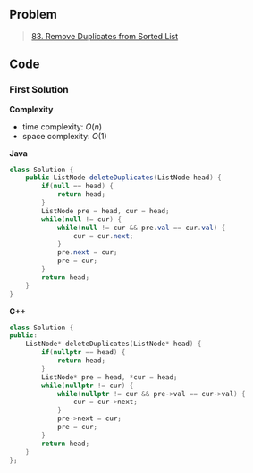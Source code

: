 ## Problem

> [83. Remove Duplicates from Sorted List](https://leetcode.cn/problems/remove-duplicates-from-sorted-list/)

## Code

### First Solution

**Complexity**

- time complexity: $O(n)$
- space complexity: $O(1)$

**Java**

```java
class Solution {
    public ListNode deleteDuplicates(ListNode head) {
        if(null == head) {
            return head;
        }
        ListNode pre = head, cur = head;
        while(null != cur) {
            while(null != cur && pre.val == cur.val) {
                cur = cur.next;
            }
            pre.next = cur;
            pre = cur;
        }
        return head;
    }
}
```

**C++**

```c++
class Solution {
public:
    ListNode* deleteDuplicates(ListNode* head) {
        if(nullptr == head) {
            return head;
        }
        ListNode* pre = head, *cur = head;
        while(nullptr != cur) {
            while(nullptr != cur && pre->val == cur->val) {
                cur = cur->next;
            }
            pre->next = cur;
            pre = cur;
        }
        return head;
    }
};
```

